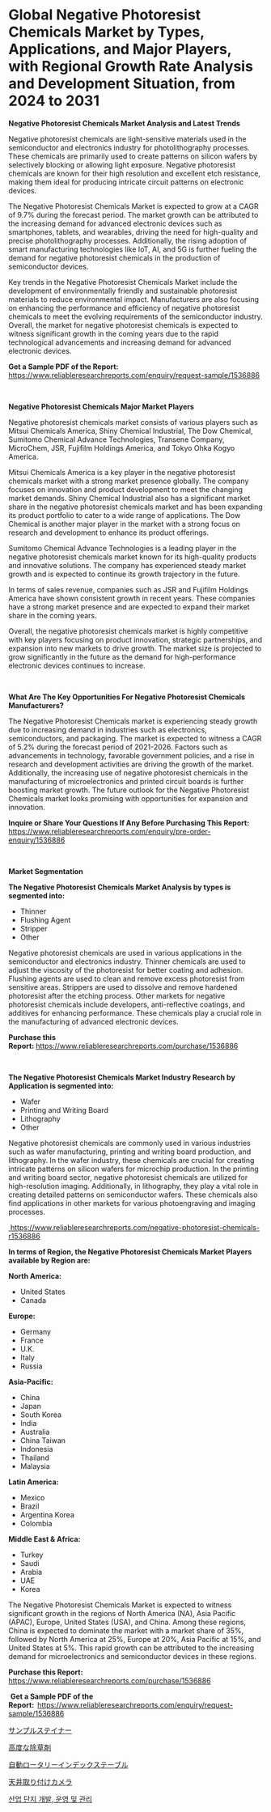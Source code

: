 <p><h1>Global Negative Photoresist Chemicals Market by Types, Applications, and Major Players, with Regional Growth Rate Analysis and Development Situation, from 2024 to 2031</h1></p><p><strong>Negative Photoresist Chemicals Market Analysis and Latest Trends</strong></p>
<p><p>Negative photoresist chemicals are light-sensitive materials used in the semiconductor and electronics industry for photolithography processes. These chemicals are primarily used to create patterns on silicon wafers by selectively blocking or allowing light exposure. Negative photoresist chemicals are known for their high resolution and excellent etch resistance, making them ideal for producing intricate circuit patterns on electronic devices.</p><p>The Negative Photoresist Chemicals Market is expected to grow at a CAGR of 9.7% during the forecast period. The market growth can be attributed to the increasing demand for advanced electronic devices such as smartphones, tablets, and wearables, driving the need for high-quality and precise photolithography processes. Additionally, the rising adoption of smart manufacturing technologies like IoT, AI, and 5G is further fueling the demand for negative photoresist chemicals in the production of semiconductor devices.</p><p>Key trends in the Negative Photoresist Chemicals Market include the development of environmentally friendly and sustainable photoresist materials to reduce environmental impact. Manufacturers are also focusing on enhancing the performance and efficiency of negative photoresist chemicals to meet the evolving requirements of the semiconductor industry. Overall, the market for negative photoresist chemicals is expected to witness significant growth in the coming years due to the rapid technological advancements and increasing demand for advanced electronic devices.</p></p>
<p><strong>Get a Sample PDF of the Report:&nbsp;</strong> <a href="https://www.reliableresearchreports.com/enquiry/request-sample/1536886">https://www.reliableresearchreports.com/enquiry/request-sample/1536886</a></p>
<p>&nbsp;</p>
<p><strong>Negative Photoresist Chemicals Major Market Players</strong></p>
<p><p>Negative photoresist chemicals market consists of various players such as Mitsui Chemicals America, Shiny Chemical Industrial, The Dow Chemical, Sumitomo Chemical Advance Technologies, Transene Company, MicroChem, JSR, Fujifilm Holdings America, and Tokyo Ohka Kogyo America. </p><p>Mitsui Chemicals America is a key player in the negative photoresist chemicals market with a strong market presence globally. The company focuses on innovation and product development to meet the changing market demands. Shiny Chemical Industrial also has a significant market share in the negative photoresist chemicals market and has been expanding its product portfolio to cater to a wide range of applications. The Dow Chemical is another major player in the market with a strong focus on research and development to enhance its product offerings.</p><p>Sumitomo Chemical Advance Technologies is a leading player in the negative photoresist chemicals market known for its high-quality products and innovative solutions. The company has experienced steady market growth and is expected to continue its growth trajectory in the future. </p><p>In terms of sales revenue, companies such as JSR and Fujifilm Holdings America have shown consistent growth in recent years. These companies have a strong market presence and are expected to expand their market share in the coming years. </p><p>Overall, the negative photoresist chemicals market is highly competitive with key players focusing on product innovation, strategic partnerships, and expansion into new markets to drive growth. The market size is projected to grow significantly in the future as the demand for high-performance electronic devices continues to increase.</p></p>
<p>&nbsp;</p>
<p><strong>What Are The Key Opportunities For Negative Photoresist Chemicals Manufacturers?</strong></p>
<p><p>The Negative Photoresist Chemicals market is experiencing steady growth due to increasing demand in industries such as electronics, semiconductors, and packaging. The market is expected to witness a CAGR of 5.2% during the forecast period of 2021-2026. Factors such as advancements in technology, favorable government policies, and a rise in research and development activities are driving the growth of the market. Additionally, the increasing use of negative photoresist chemicals in the manufacturing of microelectronics and printed circuit boards is further boosting market growth. The future outlook for the Negative Photoresist Chemicals market looks promising with opportunities for expansion and innovation.</p></p>
<p><strong>Inquire or Share Your Questions If Any Before Purchasing This Report:</strong> <a href="https://www.reliableresearchreports.com/enquiry/pre-order-enquiry/1536886">https://www.reliableresearchreports.com/enquiry/pre-order-enquiry/1536886</a></p>
<p>&nbsp;</p>
<p><strong>Market Segmentation</strong></p>
<p><strong>The Negative Photoresist Chemicals Market Analysis by types is segmented into:</strong></p>
<p><ul><li>Thinner</li><li>Flushing Agent</li><li>Stripper</li><li>Other</li></ul></p>
<p><p>Negative photoresist chemicals are used in various applications in the semiconductor and electronics industry. Thinner chemicals are used to adjust the viscosity of the photoresist for better coating and adhesion. Flushing agents are used to clean and remove excess photoresist from sensitive areas. Strippers are used to dissolve and remove hardened photoresist after the etching process. Other markets for negative photoresist chemicals include developers, anti-reflective coatings, and additives for enhancing performance. These chemicals play a crucial role in the manufacturing of advanced electronic devices.</p></p>
<p><strong>Purchase this Report:&nbsp;</strong><a href="https://www.reliableresearchreports.com/purchase/1536886">https://www.reliableresearchreports.com/purchase/1536886</a></p>
<p>&nbsp;</p>
<p><strong>The Negative Photoresist Chemicals Market Industry Research by Application is segmented into:</strong></p>
<p><ul><li>Wafer</li><li>Printing and Writing Board</li><li>Lithography</li><li>Other</li></ul></p>
<p><p>Negative photoresist chemicals are commonly used in various industries such as wafer manufacturing, printing and writing board production, and lithography. In the wafer industry, these chemicals are crucial for creating intricate patterns on silicon wafers for microchip production. In the printing and writing board sector, negative photoresist chemicals are utilized for high-resolution imaging. Additionally, in lithography, they play a vital role in creating detailed patterns on semiconductor wafers. These chemicals also find applications in other markets for various photoengraving and imaging processes.</p></p>
<p><a href="https://www.reliableresearchreports.com/negative-photoresist-chemicals-r1536886">&nbsp;https://www.reliableresearchreports.com/negative-photoresist-chemicals-r1536886</a></p>
<p><strong>In terms of Region, the Negative Photoresist Chemicals Market Players available by Region are:</strong></p>
<p>
    <p> <strong> North America: </strong>
        <ul>
            <li>United States</li>
            <li>Canada</li>
        </ul>
        </p> 
    <p> <strong> Europe: </strong>
        <ul>
            <li>Germany</li>
            <li>France</li>
            <li>U.K.</li>
            <li>Italy</li>
            <li>Russia</li>
        </ul>
        </p> 
    <p> <strong> Asia-Pacific: </strong>
        <ul>
            <li>China</li>
            <li>Japan</li>
            <li>South Korea</li>
            <li>India</li>
            <li>Australia</li>
            <li>China Taiwan</li>
            <li>Indonesia</li>
            <li>Thailand</li>
            <li>Malaysia</li>
        </ul>
        </p> 
    <p> <strong> Latin America: </strong>
        <ul>
            <li>Mexico</li>
            <li>Brazil</li>
            <li>Argentina Korea</li>
            <li>Colombia</li>
        </ul>
        </p> 
    <p> <strong> Middle East & Africa: </strong>
        <ul>
            <li>Turkey</li>
            <li>Saudi</li>
            <li>Arabia</li>
            <li>UAE</li>
            <li>Korea</li>
        </ul>
    </p>
    </p>
<p><p>The Negative Photoresist Chemicals Market is expected to witness significant growth in the regions of North America (NA), Asia Pacific (APAC), Europe, United States (USA), and China. Among these regions, China is expected to dominate the market with a market share of 35%, followed by North America at 25%, Europe at 20%, Asia Pacific at 15%, and United States at 5%. This rapid growth can be attributed to the increasing demand for microelectronics and semiconductor devices in these regions.</p></p>
<p><strong>Purchase this Report: </strong><a href="https://www.reliableresearchreports.com/purchase/1536886">https://www.reliableresearchreports.com/purchase/1536886</a></p>
<p>&nbsp;<strong>Get a Sample PDF of the Report:&nbsp;&nbsp;</strong><a href="https://www.reliableresearchreports.com/enquiry/request-sample/1536886">https://www.reliableresearchreports.com/enquiry/request-sample/1536886</a></p>
<p><strong></strong></p>
<p><p><a href="https://github.com/vtbvgl20191192/Market-Research-Report-List-2/blob/main/5792578136867.md">サンプルステイナー</a></p><p><a href="https://medium.com/@shade463871/%E3%82%B0%E3%83%AD%E3%83%BC%E3%83%90%E3%83%AB%E5%85%88%E9%80%B2%E9%99%A4%E8%8D%89%E5%89%A4%E5%B8%82%E5%A0%B4%E3%81%AF-2024%E5%B9%B4%E3%81%8B%E3%82%892031%E5%B9%B4%E3%81%BE%E3%81%A7%E3%81%AE%E6%9C%9F%E9%96%93%E3%81%AB13-%E3%81%AEcagr%E3%81%A7%E6%88%90%E9%95%B7%E3%81%99%E3%82%8B%E3%81%A8%E4%BA%88%E6%B8%AC%E3%81%95%E3%82%8C%E3%81%A6%E3%81%84%E3%81%BE%E3%81%99-47f5ce51df64">高度な除草剤</a></p><p><a href="https://medium.com/@chelsealowe1964/%E6%AC%A1%E3%81%AE%E6%96%87%E7%AB%A0%E3%82%92%E6%97%A5%E6%9C%AC%E8%AA%9E%E3%81%AB%E7%BF%BB%E8%A8%B3%E3%81%99%E3%82%8B%E3%81%A8-%E8%87%AA%E5%8B%95%E5%9B%9E%E8%BB%A2%E3%82%A4%E3%83%B3%E3%83%87%E3%83%83%E3%82%AF%E3%82%B9%E3%83%86%E3%83%BC%E3%83%96%E3%83%AB%E5%B8%82%E5%A0%B4%E8%AA%BF%E6%9F%BB%E3%81%8A%E3%82%88%E3%81%B3%E7%94%A3%E6%A5%AD%E9%80%B2%E5%8C%96-2031%E5%B9%B4%E3%81%BE%E3%81%A7%E3%81%AE%E4%BA%88%E6%B8%AC%E3%81%A8%E3%81%AA%E3%82%8A%E3%81%BE%E3%81%99-decb0fce4c78">自動ロータリーインデックステーブル</a></p><p><a href="https://github.com/avwofrml53535/Market-Research-Report-List-2/blob/main/6358735136866.md">天井取り付けカメラ</a></p><p><a href="https://github.com/hook46569/Market-Research-Report-List-1/blob/main/6470565142385.md">산업 단지 개발, 운영 및 관리</a></p></p>